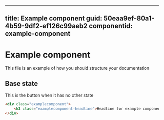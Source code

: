 ﻿---
title: Example component
guid: 50eaa9ef-80a1-4b59-9df2-ef126c99aeb2
componentid: example-component
----
# Example component
This file is an example of how you should structure your documentation



## Base state
This is the button when it has no other state
```html
<div class="examplecomponent">
    <h2 class="examplecomponent-headline">Headline for example component</h2>
</div>
```